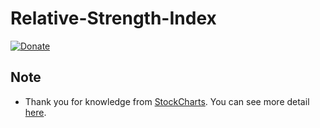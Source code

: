# Relative-Strength-Index
[![Donate](https://img.shields.io/badge/Donate-PayPal-green.svg)](https://www.paypal.com/cgi-bin/webscr?cmd=_s-xclick&hosted_button_id=A8YE92K9QM7NA)

## Note

 - Thank you for knowledge from [StockCharts](http://stockcharts.com/school/doku.php?id=chart_school). You can see more detail [here](http://stockcharts.com/school/doku.php?id=chart_school:technical_indicators:relative_strength_index_rsi).

